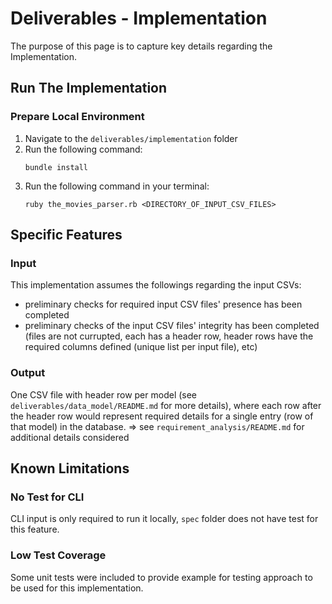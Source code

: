 # Deliverables - Implementation
The purpose of this page is to capture key details regarding the Implementation.

## Run The Implementation
### Prepare Local Environment
1. Navigate to the `deliverables/implementation` folder
2. Run the following command:
    ```
    bundle install
    ```
3. Run the following command in your terminal:
    ```
    ruby the_movies_parser.rb <DIRECTORY_OF_INPUT_CSV_FILES>
    ```

## Specific Features
### Input
This implementation assumes the followings regarding the input CSVs:
- preliminary checks for required input CSV files' presence has been completed
- preliminary checks of the input CSV files' integrity has been completed (files are not currupted, each has a header row, header rows have the required columns defined (unique list per input file), etc)
### Output
One CSV file with header row per model (see `deliverables/data_model/README.md` for more details), where each row after the header row would represent required details for a single entry (row of that model) in the database. => see `requirement_analysis/README.md` for additional details considered

## Known Limitations
### No Test for CLI
CLI input is only required to run it locally, `spec` folder does not have test for this feature.
### Low Test Coverage
Some unit tests were included to provide example for testing approach to be used for this implementation.